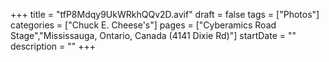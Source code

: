 +++
title = "tfP8Mdqy9UkWRkhQQv2D.avif"
draft = false
tags = ["Photos"]
categories = ["Chuck E. Cheese's"]
pages = ["Cyberamics Road Stage","Mississauga, Ontario, Canada (4141 Dixie Rd)"]
startDate = ""
description = ""
+++
